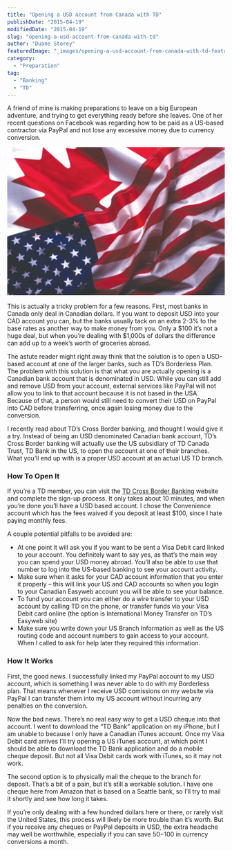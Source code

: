 ```yaml
---
title: "Opening a USD account from Canada with TD"
publishDate: "2015-04-19"
modifiedDate: "2015-04-19"
slug: "opening-a-usd-account-from-canada-with-td"
author: "Duane Storey"
featuredImage: "_images/opening-a-usd-account-from-canada-with-td-featured.jpg"
category:
  - "Preparation"
tag:
  - "Banking"
  - "TD"
---
```


A friend of mine is making preparations to leave on a big European adventure, and trying to get everything ready before she leaves. One of her recent questions on Facebook was regarding how to be paid as a US-based contractor via PayPal and not lose any excessive money due to currency conversion.

![US/Canada Flag](_images/opening-a-usd-account-from-canada-with-td-1.jpg)

This is actually a tricky problem for a few reasons. First, most banks in Canada only deal in Canadian dollars. If you want to deposit USD into your CAD account you can, but the banks usually tack on an extra 2-3% to the base rates as another way to make money from you. Only a $100 it’s not a huge deal, but when you’re dealing with $1,000s of dollars the difference can add up to a week’s worth of groceries abroad.

The astute reader might right away think that the solution is to open a USD-based account at one of the larger banks, such as TD’s Borderless Plan. The problem with this solution is that what you are actually opening is a Canadian bank account that is denominated in USD. While you can still add and remove USD from your account, external services like PayPal will not allow you to link to that account because it is not based in the USA. Because of that, a person would still need to convert their USD on PayPal into CAD before transferring, once again losing money due to the conversion.

I recently read about TD’s Cross Border banking, and thought I would give it a try. Instead of being an USD denominated Canadian bank account, TD’s Cross Border banking will actually use the US subsidiary of TD Canada Trust, TD Bank in the US, to open the account at one of their branches. What you’ll end up with is a proper USD account at an actual US TD branch.

### How To Open It

If you’re a TD member, you can visit the [TD Cross Border Banking](http://www.tdcanadatrust.com/products-services/banking/cross-border-banking/) website and complete the sign-up process. It only takes about 10 minutes, and when you’re done you’ll have a USD based account. I chose the Convenience account which has the fees waived if you deposit at least $100, since I hate paying monthly fees.

A couple potential pitfalls to be avoided are:

- At one point it will ask you if you want to be sent a Visa Debit card linked to your account. You definitely want to say yes, as that’s the main way you can spend your USD money abroad. You’ll also be able to use that number to log into the US-based banking to see your account activity.
- Make sure when it asks for your CAD account information that you enter it properly – this will link your US and CAD accounts so when you login to your Canadian Easyweb account you will be able to see your balance.
- To fund your account you can either do a wire transfer to your USD account by calling TD on the phone, or transfer funds via your Visa Debit card online (the option is International Money Transfer on TD’s Easyweb site)
- Make sure you write down your US Branch Information as well as the US routing code and account numbers to gain access to your account. When I called to ask for help later they required this information.

### How It Works

First, the good news. I successfully linked my PayPal account to my USD account, which is something I was never able to do with my Borderless plan. That means whenever I receive USD comissions on my website via PayPal I can transfer them into my US account without incurring any penalties on the conversion.

Now the bad news. There’s no real easy way to get a USD cheque into that account. I went to download the “TD Bank” application on my iPhone, but I am unable to because I only have a Canadian iTunes account. Once my Visa Debit card arrives I’ll try opening a US iTunes account, at which point I should be able to download the TD Bank application and do a mobile cheque deposit. But not all Visa Debit cards work with iTunes, so it may not work.

The second option is to physically mail the cheque to the branch for deposit. That’s a bit of a pain, but it’s still a workable solution. I have one cheque here from Amazon that is based on a Seattle bank, so I’ll try to mail it shortly and see how long it takes.

If you’re only dealing with a few hundred dollars here or there, or rarely visit the United States, this process will likely be more trouble than it’s worth. But if you receive any cheques or PayPal deposits in USD, the extra headache may well be worthwhile, especially if you can save $50-$100 in currency conversions a month.